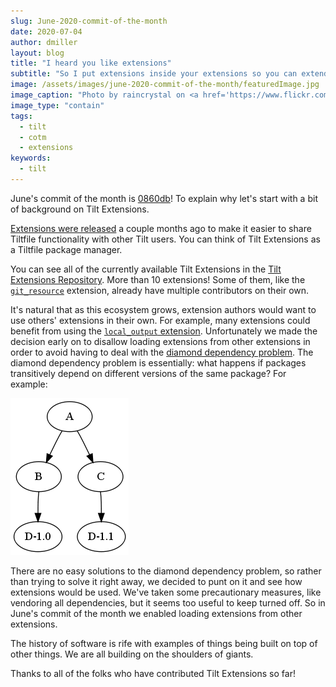 ```yaml
---
slug: June-2020-commit-of-the-month
date: 2020-07-04
author: dmiller
layout: blog
title: "I heard you like extensions"
subtitle: "So I put extensions inside your extensions so you can extend your extension while you extend Tilt"
image: /assets/images/june-2020-commit-of-the-month/featuredImage.jpg
image_caption: "Photo by raincrystal on <a href='https://www.flickr.com/photos/catherine_rain/2240344654'>Flickr</a>."
image_type: "contain"
tags:
  - tilt
  - cotm
  - extensions
keywords:
  - tilt
---
```


June's commit of the month is [0860db](https://github.com/tilt-dev/tilt/commit/0860db76f8cbaa7dae551f7800f5480593a2ec95)! To explain why let's start with a bit of background on Tilt Extensions.

[Extensions were released](2020/04/01/more-customizable-tiltfiles-with-extensions.html) a couple months ago to make it easier to share Tiltfile functionality with other Tilt users. You can think of Tilt Extensions as a Tiltfile package manager.

You can see all of the currently available Tilt Extensions in the [Tilt Extensions Repository](https://github.com/tilt-dev/tilt-extensions). More than 10 extensions! Some of them, like the [`git_resource`](https://github.com/tilt-dev/tilt-extensions/tree/master/git_resource) extension, already have multiple contributors on their own.

It's natural that as this ecosystem grows, extension authors would want to use others' extensions in their own. For example, many extensions could benefit from using the [`local_output` extension](https://github.com/tilt-dev/tilt-extensions/tree/master/local_output). Unfortunately we made the decision early on to disallow loading extensions from other extensions in order to avoid having to deal with the [diamond dependency problem](https://www.well-typed.com/blog/2008/04/the-dreaded-diamond-dependency-problem/). The diamond dependency problem is essentially: what happens if packages transitively depend on different versions of the same package? For example:

![Package A uses Package B and C. Package B uses package D version 1.0, package C uses package D version 1.1](/assets/images/june-2020-commit-of-the-month/diamond.png)

There are no easy solutions to the diamond dependency problem, so rather than trying to solve it right away, we decided to punt on it and see how extensions would be used. We've taken some precautionary measures, like vendoring all dependencies, but it seems too useful to keep turned off. So in June's commit of the month we enabled loading extensions from other extensions.

The history of software is rife with examples of things being built on top of other things. We are all building on the shoulders of giants.

Thanks to all of the folks who have contributed Tilt Extensions so far!